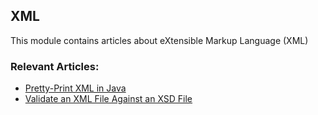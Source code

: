 ## XML

This module contains articles about eXtensible Markup Language (XML)

### Relevant Articles:

- [Pretty-Print XML in Java](https://www.baeldung.com/java-pretty-print-xml)
- [Validate an XML File Against an XSD File](https://www.baeldung.com/java-validate-xml-xsd)
